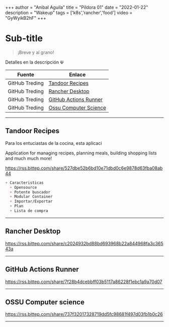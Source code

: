 +++
author = "Anibal Aguila"
title = "Píldora 01"
date = "2022-01-22"
description = "Wakeup"
tags = ['k8s','rancher','food']
video = "GyWyikB2hF"
+++


# Sub-title

> ¡Breve y al grano!

Detalles en la descripción ⟱

<!--more-->

|Fuente|Enlace|
|--|--|
|GitHub Treding|[Tandoor Recipes](#tandoor-recipes)|
|GitHub Treding|[Rancher Desktop](#rancher-desktop)|
|GitHub Treding|[GitHub Actions Runner](#github-actions-runner)|
|GitHub Treding|[Ossu Computer Science](#ossu-computer-science)|


---

## Tandoor Recipes

Para los entuciastas de la cocina, esta aplicaci

Application for managing recipes, planning meals, building shopping lists and much much more!

https://rss.bittep.com/share/527dbe52b6bd10e71dbd0c6e9878d63fba08ab44

```markdown
+ Caracteristicas
  + Opensource
  + Potente buscador
  + Modular Container
  + Importar/Exportar 
  + Plan
  + Lista de compra

```

---

## Rancher Desktop

https://rss.bittep.com/share/c2024932bd88bd693968b22a844968fa3c36543a

---

## GitHub Actions Runner

https://rss.bittep.com/share/7f28b4dcebbff03b5117a86228f1ebc1a9a70d07

---

## OSSU Computer science

https://rss.bittep.com/share/737f32017328719dd5fc98681f497d03fb1b0c26

---






